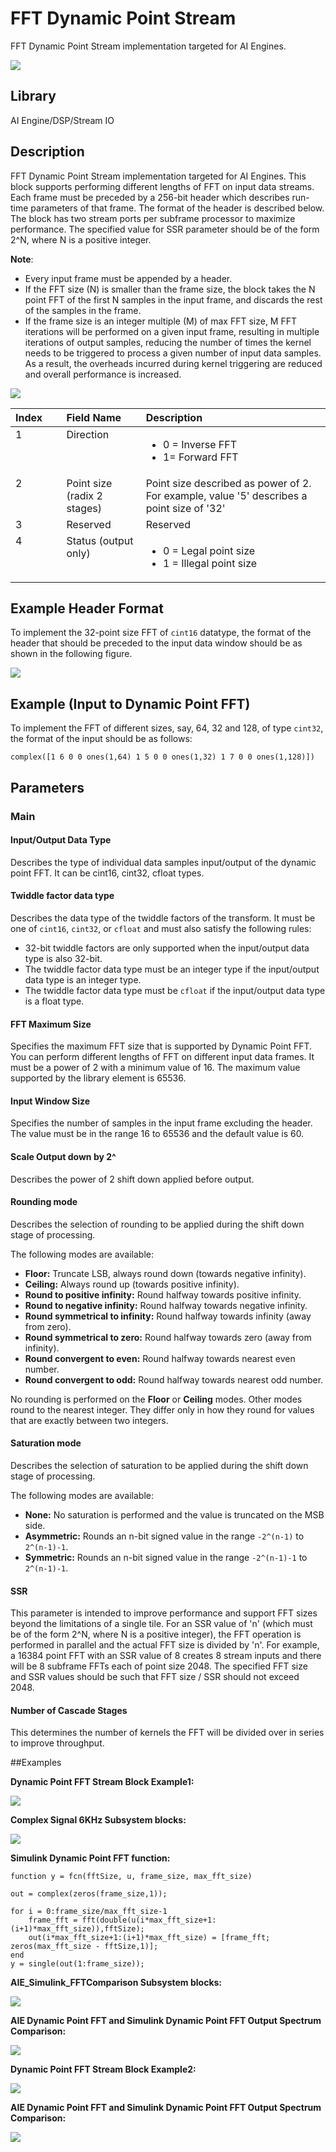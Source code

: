 # FFT Dynamic Point Stream
FFT Dynamic Point Stream implementation targeted for AI Engines.
  
![](./Images/block.png)  

## Library

AI Engine/DSP/Stream IO

## Description

FFT Dynamic Point Stream implementation targeted for AI Engines. This
block supports performing different lengths of FFT on input data
streams. Each frame must be preceded by a 256-bit header which describes
run-time parameters of that frame. The format of the header is described
below. The block has two stream ports per subframe processor to maximize
performance. The specified value for SSR parameter should be of the form
2^N, where N is a positive integer.

**Note**:

- Every input frame must be appended by a header.
- If the FFT size (N) is smaller than the frame size, the block takes
  the N point FFT of the first N samples in the input frame, and
  discards the rest of the samples in the frame.
- If the frame size is an integer multiple (M) of max FFT size, M FFT
  iterations will be performed on a given input frame, resulting in
  multiple iterations of output samples, reducing the number of times
  the kernel needs to be triggered to process a given number of input
  data samples. As a result, the overheads incurred during kernel
  triggering are reduced and overall performance is increased.



![](./Images/vid1664274231317.png)


<table>
<colgroup>
<col style="width: 16%" />
<col style="width: 25%" />
<col style="width: 58%" />
</colgroup>
<thead class="thead" style="text-align:left;">
<tr class="header row">
<th id="d117526e90" class="entry cellrowborder"
style="vertical-align: top">Index</th>
<th id="d117526e93" class="entry cellrowborder"
style="vertical-align: top">Field Name</th>
<th id="d117526e96" class="entry cellrowborder"
style="vertical-align: top">Description</th>
</tr>
</thead>
<tbody class="tbody">
<tr class="odd row">
<td class="entry cellrowborder" style="vertical-align: top"
headers="d117526e90 ">1</td>
<td class="entry cellrowborder" style="vertical-align: top"
headers="d117526e93 ">Direction</td>
<td class="entry cellrowborder" style="vertical-align: top"
headers="d117526e96 "><ul>
<li>0 = Inverse FFT</li>
<li>1= Forward FFT</li>
</ul></td>
</tr>
<tr class="even row">
<td class="entry cellrowborder" style="vertical-align: top"
headers="d117526e90 ">2</td>
<td class="entry cellrowborder" style="vertical-align: top"
headers="d117526e93 ">Point size (radix 2 stages)</td>
<td class="entry cellrowborder" style="vertical-align: top"
headers="d117526e96 ">Point size described as power of 2. For example,
value '5' describes a point size of '32'</td>
</tr>
<tr class="odd row">
<td class="entry cellrowborder" style="vertical-align: top"
headers="d117526e90 ">3</td>
<td class="entry cellrowborder" style="vertical-align: top"
headers="d117526e93 ">Reserved</td>
<td class="entry cellrowborder" style="vertical-align: top"
headers="d117526e96 ">Reserved</td>
</tr>
<tr class="even row">
<td class="entry cellrowborder" style="vertical-align: top"
headers="d117526e90 ">4</td>
<td class="entry cellrowborder" style="vertical-align: top"
headers="d117526e93 ">Status (output only)</td>
<td class="entry cellrowborder" style="vertical-align: top"
headers="d117526e96 "><ul>
<li>0 = Legal point size</li>
<li>1 = Illegal point size</li>
</ul></td>
</tr>
</tbody>
</table>


## Example Header Format

To implement the 32-point size FFT of `cint16` datatype, the format of
the header that should be preceded to the input data window should be as
shown in the following figure.


![](./Images/jvr1664274761052.png)

## Example (Input to Dynamic Point FFT)

To implement the FFT of different sizes, say, 64, 32 and 128, of type
`cint32`, the format of the input should be as follows:

``` pre
complex([1 6 0 0 ones(1,64) 1 5 0 0 ones(1,32) 1 7 0 0 ones(1,128)])
```

## Parameters

### Main  
#### Input/Output Data Type

Describes the type of individual data samples input/output of the
  dynamic point FFT. It can be cint16, cint32, cfloat types.

#### Twiddle factor data type
Describes the data type of the twiddle factors of the transform. It must be one of `cint16`, `cint32`, or `cfloat` and must also satisfy the following rules:
* 32-bit twiddle factors are only supported when the input/output data type is also 32-bit.
* The twiddle factor data type must be an integer type if the input/output data type is an integer type.
* The twiddle factor data type must be `cfloat` if the input/output data type is a float type.

#### FFT Maximum Size

Specifies the maximum FFT size that is supported by Dynamic Point FFT.
  You can perform different lengths of FFT on different input data
  frames. It must be a power of 2 with a minimum value of 16. The
  maximum value supported by the library element is 65536.

#### Input Window Size

Specifies the number of samples in the input frame excluding the
  header. The value must be in the range 16 to 65536 and the default
  value is 60.

#### Scale Output down by 2^

Describes the power of 2 shift down applied before output.

#### Rounding mode

Describes the selection of rounding to be applied during the shift down stage of processing.

The following modes are available:
* **Floor:** Truncate LSB, always round down (towards negative infinity).
* **Ceiling:** Always round up (towards positive infinity).
* **Round to positive infinity:** Round halfway towards positive infinity.
* **Round to negative infinity:** Round halfway towards negative infinity.
* **Round symmetrical to infinity:** Round halfway towards infinity (away from zero).
* **Round symmetrical to zero:** Round halfway towards zero (away from infinity).
* **Round convergent to even:** Round halfway towards nearest even number.
* **Round convergent to odd:** Round halfway towards nearest odd number.

No rounding is performed on the **Floor** or **Ceiling** modes. Other modes round to the nearest integer. They differ only in how they round for values that are exactly between two integers.

#### Saturation mode

Describes the selection of saturation to be applied during the shift down stage of processing.

The following modes are available:
* **None:** No saturation is performed and the value is truncated on the MSB side.
* **Asymmetric:** Rounds an n-bit signed value in the range `-2^(n-1)` to `2^(n-1)-1`.
* **Symmetric:** Rounds an n-bit signed value in the range `-2^(n-1)-1` to `2^(n-1)-1`.

#### SSR

This parameter is intended to improve performance and support FFT
  sizes beyond the limitations of a single tile. For an SSR value of 'n'
  (which must be of the form 2^N, where N is a positive integer), the
  FFT operation is performed in parallel and the actual FFT size is
  divided by 'n'. For example, a 16384 point FFT with an SSR value of 8
  creates 8 stream inputs and there will be 8 subframe FFTs each of
  point size 2048. The specified FFT size and SSR values should be such
  that FFT size / SSR should not exceed 2048.

#### Number of Cascade Stages

This determines the number of kernels the FFT will be divided over in series to improve throughput.


##Examples

**Dynamic Point FFT Stream Block Example1:**

![](./Images/DynamicFFT_Stream_Ex1.png)

**Complex Signal 6KHz Subsystem blocks:**

![](./Images/ComplexSignal_6KHz.png)

**Simulink Dynamic Point FFT function:**

``` pre
function y = fcn(fftSize, u, frame_size, max_fft_size)

out = complex(zeros(frame_size,1));

for i = 0:frame_size/max_fft_size-1
    frame_fft = fft(double(u(i*max_fft_size+1:(i+1)*max_fft_size)),fftSize);
    out(i*max_fft_size+1:(i+1)*max_fft_size) = [frame_fft; zeros(max_fft_size - fftSize,1)];
end
y = single(out(1:frame_size));
```
**AIE_Simulink_FFTComparison Subsystem blocks:**

![](./Images/AIE_Simulink_FFTComparison.png)

**AIE Dynamic Point FFT and Simulink Dynamic Point FFT Output Spectrum Comparison:**

![](./Images/AIE_Simulink_DynamicFFT_Comparison.png)

**Dynamic Point FFT Stream Block Example2:**

![](./Images/DynamicFFT_Stream_Ex2.png)

**AIE Dynamic Point FFT and Simulink Dynamic Point FFT Output Spectrum Comparison:**

![](./Images/AIE_Simulink_DynamicFFT_Comparison_Ex2.png)


